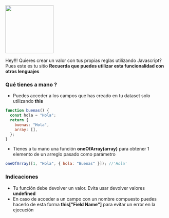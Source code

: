 <div class='flex w-full justify-center'>
   <img src='https://res.cloudinary.com/chaca-sa/image/upload/v1672701012/chaca/javascript_yaolhz.svg' width='150px'/>
</div>

Hey!!! Quieres crear un valor con tus propias reglas utilizando
Javascript? Pues este es tu sitio **Recuerda que puedes utilizar esta funcionalidad con otros lenguajes**

### Qué tienes a mano ?

- Puedes acceder a los campos que has creado en tu dataset solo utilizando **this**

```js
function buenas() {
  const hola = "Hola";
  return {
    buenas: "Hola",
    array: [],
  };
}
```

- Tienes a tu mano una función **oneOfArray(array)** para obtener 1 elemento de un arreglo pasado como parámetro

```js
oneOfArray([1, "Hola", { hola: "Buenas" }]); //'Hola'
```

### Indicaciones

- Tu función debe devolver un valor. Evita usar devolver valores **undefined**
- En caso de acceder a un campo con un nombre compuesto puedes hacerlo de esta forma **this["Field Name"]** para evitar un error en la ejecución
